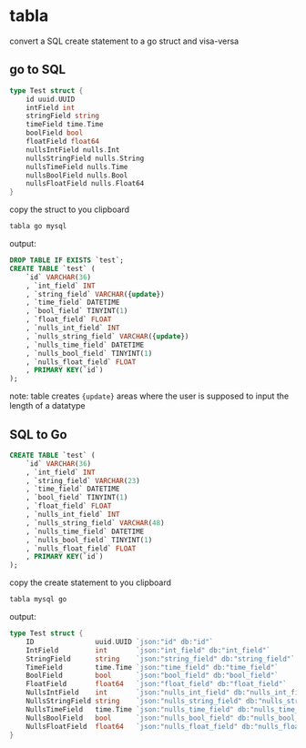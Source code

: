 # tabla

convert a SQL create statement to a go struct and visa-versa

## go to SQL

```go
type Test struct {
	id uuid.UUID
	intField int
	stringField string
	timeField time.Time
	boolField bool
	floatField float64
	nullsIntField nulls.Int
	nullsStringField nulls.String
	nullsTimeField nulls.Time
	nullsBoolField nulls.Bool
	nullsFloatField nulls.Float64
}
```

copy the struct to you clipboard

```bash
tabla go mysql
```
 
output:

```SQL
DROP TABLE IF EXISTS `test`;
CREATE TABLE `test` (
    `id` VARCHAR(36)
    , `int_field` INT
    , `string_field` VARCHAR({update})
    , `time_field` DATETIME
    , `bool_field` TINYINT(1)
    , `float_field` FLOAT
    , `nulls_int_field` INT
    , `nulls_string_field` VARCHAR({update})
    , `nulls_time_field` DATETIME
    , `nulls_bool_field` TINYINT(1)
    , `nulls_float_field` FLOAT
    , PRIMARY KEY(`id`)
);
```

note:  table creates `{update}` areas where the user is supposed to input the length of a datatype

## SQL to Go

```sql
CREATE TABLE `test` (
    `id` VARCHAR(36)
    , `int_field` INT
    , `string_field` VARCHAR(23)
    , `time_field` DATETIME
    , `bool_field` TINYINT(1)
    , `float_field` FLOAT
    , `nulls_int_field` INT
    , `nulls_string_field` VARCHAR(48)
    , `nulls_time_field` DATETIME
    , `nulls_bool_field` TINYINT(1)
    , `nulls_float_field` FLOAT
    , PRIMARY KEY(`id`)
);
```

copy the create statement to you clipboard

```bash
tabla mysql go
```
 
output:
 
```go
type Test struct {
	ID               uuid.UUID `json:"id" db:"id"`
	IntField         int       `json:"int_field" db:"int_field"`
	StringField      string    `json:"string_field" db:"string_field"`
	TimeField        time.Time `json:"time_field" db:"time_field"`
	BoolField        bool      `json:"bool_field" db:"bool_field"`
	FloatField       float64   `json:"float_field" db:"float_field"`
	NullsIntField    int       `json:"nulls_int_field" db:"nulls_int_field"`
	NullsStringField string    `json:"nulls_string_field" db:"nulls_string_field"`
	NullsTimeField   time.Time `json:"nulls_time_field" db:"nulls_time_field"`
	NullsBoolField   bool      `json:"nulls_bool_field" db:"nulls_bool_field"`
	NullsFloatField  float64   `json:"nulls_float_field" db:"nulls_float_field"`
}
```